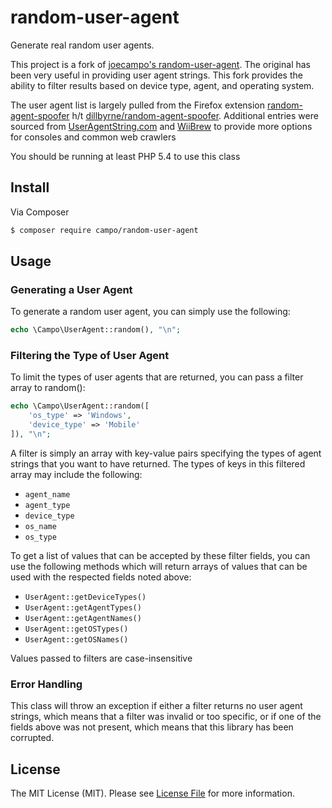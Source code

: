 # random-user-agent

Generate real random user agents.

This project is a fork of [joecampo's random-user-agent](https://github.com/joecampo/random-user-agent). The original has been very useful in providing user agent strings. This fork provides the ability to filter results based on device type, agent, and operating system.

The user agent list is largely pulled from the Firefox extension [random-agent-spoofer](https://addons.mozilla.org/en-US/firefox/addon/random-agent-spoofer/) h/t [dillbyrne/random-agent-spoofer](https://github.com/dillbyrne/random-agent-spoofer). Additional entries were sourced from [UserAgentString.com](http://www.useragentstring.com/) and [WiiBrew](http://wiibrew.org/wiki/User_agents) to provide more options for consoles and common web crawlers

You should be running at least PHP 5.4 to use this class

## Install

Via Composer

``` bash
$ composer require campo/random-user-agent
```

## Usage

### Generating a User Agent

To generate a random user agent, you can simply use the following:

``` php
echo \Campo\UserAgent::random(), "\n";
```

### Filtering the Type of User Agent

To limit the types of user agents that are returned, you can pass a filter array to random():

``` php
echo \Campo\UserAgent::random([
    'os_type' => 'Windows',
    'device_type' => 'Mobile'
]), "\n";
```

A filter is simply an array with key-value pairs specifying the types of agent strings that you want to have returned. The types of keys in this filtered array may include the following:

- `agent_name`
- `agent_type`
- `device_type`
- `os_name`
- `os_type`

To get a list of values that can be accepted by these filter fields, you can use the following methods which will return arrays of values that can be used with the respected fields noted above:

- `UserAgent::getDeviceTypes()`
- `UserAgent::getAgentTypes()`
- `UserAgent::getAgentNames()`
- `UserAgent::getOSTypes()`
- `UserAgent::getOSNames()`

Values passed to filters are case-insensitive

### Error Handling

This class will throw an exception if either a filter returns no user agent strings, which means that a filter was invalid or too specific, or if one of the fields above was not present, which means that this library has been corrupted.

## License

The MIT License (MIT). Please see [License File](LICENSE.md) for more information.

[ico-license]: https://img.shields.io/badge/license-MIT-brightgreen.svg?style=flat-square
